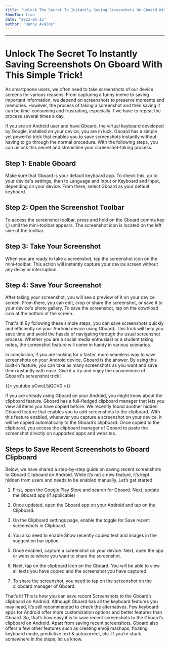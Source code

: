 ```yaml
---
title: "Unlock The Secret To Instantly Saving Screenshots On Gboard With This Simple Trick!"
ShowToc: true 
date: "2023-01-15"
author: "Danny Avalos"
---
```

*****
# Unlock The Secret To Instantly Saving Screenshots On Gboard With This Simple Trick!

As smartphone users, we often need to take screenshots of our device screens for various reasons. From capturing a funny meme to saving important information, we depend on screenshots to preserve moments and memories. However, the process of taking a screenshot and then saving it can be time-consuming and frustrating, especially if we have to repeat the process several times a day.

If you are an Android user and have Gboard, the virtual keyboard developed by Google, installed on your device, you are in luck. Gboard has a simple yet powerful trick that enables you to save screenshots instantly without having to go through the normal procedure. With the following steps, you can unlock this secret and streamline your screenshot-taking process.

## Step 1: Enable Gboard

Make sure that Gboard is your default keyboard app. To check this, go to your device's settings, then to Language and Input or Keyboard and Input, depending on your device. From there, select Gboard as your default keyboard.

## Step 2: Open the Screenshot Toolbar

To access the screenshot toolbar, press and hold on the Gboard comma key (,) until the mini-toolbar appears. The screenshot icon is located on the left side of the toolbar.

## Step 3: Take Your Screenshot

When you are ready to take a screenshot, tap the screenshot icon on the mini-toolbar. This action will instantly capture your device screen without any delay or interruption.

## Step 4: Save Your Screenshot

After taking your screenshot, you will see a preview of it on your device screen. From there, you can edit, crop or share the screenshot, or save it to your device's photo gallery. To save the screenshot, tap on the download icon at the bottom of the screen.

That's it! By following these simple steps, you can save screenshots quickly and efficiently on your Android device using Gboard. This trick will help you save time and avoid the hassle of navigating through the usual screenshot process. Whether you are a social media enthusiast or a student taking notes, the screenshot feature will come in handy in various scenarios.

In conclusion, if you are looking for a faster, more seamless way to save screenshots on your Android device, Gboard is the answer. By using this built-in feature, you can take as many screenshots as you want and save them instantly with ease. Give it a try and enjoy the convenience of Gboard's screenshot trick!

{{< youtube pCwoL5jQCV0 >}} 



If you are already using Gboard on your Android, you might know about the clipboard feature. Gboard has a full-fledged clipboard manager that lets you view all items you have copied before. We recently found another hidden Gboard feature that enables you to add screenshots to the clipboard.
With this feature enabled, whenever you capture a screenshot on your device, it will be copied automatically to the Gboard’s clipboard. Once copied to the clipboard, you access the clipboard manager of Gboard to paste the screenshot directly on supported apps and websites.

 
## Steps to Save Recent Screenshots to Gboard Clipboard


Below, we have shared a step-by-step guide on saving recent screenshots to Gboard Clipboard on Android. While it’s not a new feature, it’s kept hidden from users and needs to be enabled manually. Let’s get started.
1. First, open the Google Play Store and search for Gboard. Next, update the Gboard app (if applicable)

2. Once updated, open the Gboard app on your Android and tap on the Clipboard.

3. On the Clipboard settings page, enable the toggle for Save recent screenshots in Clipboard.

4. You also need to enable Show recently copied text and images in the suggestion bar option.

5. Once enabled, capture a screenshot on your device. Next, open the app or website where you want to share the screenshot.
6. Next, tap on the clipboard icon on the Gboard. You will be able to view all texts you have copied and the screenshot you have captured.

7. To share the screenshot, you need to tap on the screenshot on the clipboard manager of Gboard.

That’s it! This is how you can save recent Screenshots to the Gboard’s clipboard on Android.
Although Gboard has all the keyboard features you may need, it’s still recommended to check the alternatives. Few keyboard apps for Android offer more customization options and better features than Gboard.
So, that’s how easy it is to save recent screenshots to the Gboard’s clipboard on Android. Apart from saving recent screenshots, Gboard also offers a few other features such as creating emoji mashups, floating keyboard mode, predictive text & autocorrect, etc. If you’re stuck somewhere in the steps, let us know.






